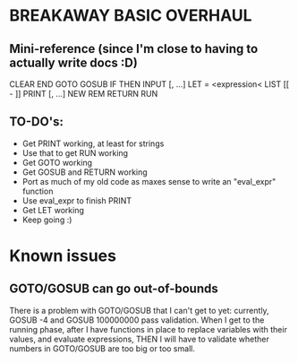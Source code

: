# BREAKAWAY BASIC OVERHAUL

## Mini-reference (since I'm close to having to actually write docs :D)

CLEAR
END
GOTO <expression>
GOSUB <expression>
IF <conditions> THEN <number or statement>
INPUT <variable>[, <variable>...]
LET <variable> = <expression<
LIST [<number>[ - <number>]]
PRINT <expression>[, <expression>...]
NEW
REM <comment>
RETURN
RUN

## TO-DO's:

* Get PRINT working, at least for strings
* Use that to get RUN working
* Get GOTO working
* Get GOSUB and RETURN working
* Port as much of my old code as maxes sense to write an "eval_expr" function
* Use eval_expr to finish PRINT
* Get LET working
* Keep going :)

# Known issues

## GOTO/GOSUB can go out-of-bounds

There is a problem with GOTO/GOSUB that I can't get to yet: currently, GOSUB -4 and GOSUB 100000000 pass validation.  When I get to the running phase, after I have functions in place to replace variables with their values, and evaluate expressions, THEN I will have to validate whether numbers in GOTO/GOSUB are too big or too small.
